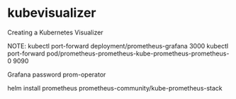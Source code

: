 # kubevisualizer
Creating a Kubernetes Visualizer


NOTE:
kubectl port-forward deployment/prometheus-grafana 3000
kubectl port-forward pod/prometheus-prometheus-kube-prometheus-prometheus-0 9090

Grafana password
prom-operator

helm install prometheus prometheus-community/kube-prometheus-stack